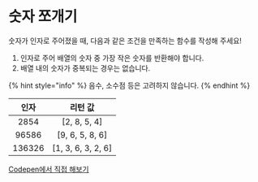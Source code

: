# 숫자 쪼개기

숫자가 인자로 주어졌을 때, 다음과 같은 조건을 만족하는 함수를 작성해 주세요!

1. 인자로 주어 배열의 숫자 중 가장 작은 숫자를 반환해야 합니다.
2. 배열 내의 숫자가 중복되는 경우는 없습니다.

{% hint style="info" %}
음수, 소수점 등은 고려하지 않습니다.
{% endhint %}

|   인자   |         리턴 값        |
| :----: | :-----------------: |
|  2854  |    \[2, 8, 5, 4]    |
|  96586 |   \[9, 6, 5, 8, 6]  |
| 136326 | \[1, 3, 6, 3, 2, 6] |

[Codepen에서 직접 해보기](https://codepen.io/vanillacoding/pen/qBPGQvq)
